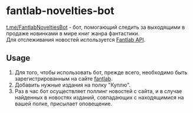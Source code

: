 # fantlab-novelties-bot

[t.me/FantlabNoveltiesBot](https://t.me/FantlabNoveltiesBot) - бот, помогающий следить за выходящими в продаже новинками в мире книг жанра фантастики.  
Для отслеживания новостей используется [Fantlab API](https://github.com/FantLab/FantLab-API).

## Usage
1. Для того, чтобы использовать бот, прежде всего, необходимо быть зарегистрированным на сайте [fantlab](https://fantlab.ru).
2. Добавить нужные издания на полку "Куплю".
3. Раз в час бот осуществляет поллинг новостей с сайта, и в случае найденных в новостях изданий, совпадающих с находящимися на вашей полке, присылает оповещение.
